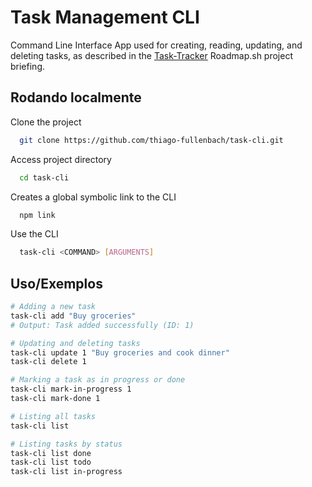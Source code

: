 
# Task Management CLI

Command Line Interface App used for creating, reading, updating, and deleting tasks, as described in the [Task-Tracker](https://roadmap.sh/projects/task-tracker) Roadmap.sh project briefing.




## Rodando localmente

Clone the project

```bash
  git clone https://github.com/thiago-fullenbach/task-cli.git
```

Access project directory

```bash
  cd task-cli
```

Creates a global symbolic link to the CLI 

```bash
  npm link
```

Use the CLI

```bash
  task-cli <COMMAND> [ARGUMENTS]
```


## Uso/Exemplos

```bash
# Adding a new task
task-cli add "Buy groceries"
# Output: Task added successfully (ID: 1)

# Updating and deleting tasks
task-cli update 1 "Buy groceries and cook dinner"
task-cli delete 1

# Marking a task as in progress or done
task-cli mark-in-progress 1
task-cli mark-done 1

# Listing all tasks
task-cli list

# Listing tasks by status
task-cli list done
task-cli list todo
task-cli list in-progress
```

